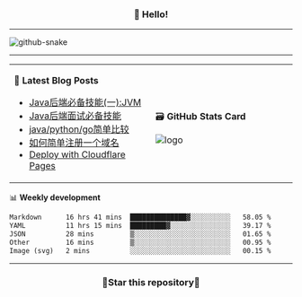 <h3 align="center">👋 Hello!</h3>

-------

<picture>
  <source media="(prefers-color-scheme: dark)" srcset="https://raw.githubusercontent.com/fuos/fuos/output/github-contribution-grid-snake-dark.svg" />
  <source media="(prefers-color-scheme: light)" srcset="https://raw.githubusercontent.com/fuos/fuos/output/github-contribution-grid-snake.svg" />
  <img alt="github-snake" src="github-snake.svg" />
</picture>

-------

<table width="960px">
<tr>
<td valign="center" width="50%">

📕 **Latest Blog Posts**

<!-- BLOG-POST-LIST:START -->
- [Java后端必备技能&lpar;一&rpar;:JVM](https://blog.bitmap.us.kg/posts/fa087a3f.html)
- [Java后端面试必备技能](https://blog.bitmap.us.kg/posts/5f972bb0.html)
- [java/python/go简单比较](https://blog.bitmap.us.kg/posts/cedaf171.html)
- [如何简单注册一个域名](https://blog.bitmap.us.kg/posts/cfbc1028.html)
- [Deploy with Cloudflare Pages](https://blog.bitmap.us.kg/posts/49749a97.html)
<!-- BLOG-POST-LIST:END -->

</td>
<td valign="center" width="50%">

🗃️ **GitHub Stats Card**

<img src="https://github-readme-stats.vercel.app/api?username=fuos&show_icons=true&theme=default&hide_border=true&hide_title=true" alt="logo" />

</td>
</tr>
</table>

📊 **Weekly development**
<!--START_SECTION:waka-->

```txt
Markdown      16 hrs 41 mins  ██████████████▓░░░░░░░░░░   58.05 %
YAML          11 hrs 15 mins  █████████▓░░░░░░░░░░░░░░░   39.17 %
JSON          28 mins         ▒░░░░░░░░░░░░░░░░░░░░░░░░   01.65 %
Other         16 mins         ▒░░░░░░░░░░░░░░░░░░░░░░░░   00.95 %
Image (svg)   2 mins          ░░░░░░░░░░░░░░░░░░░░░░░░░   00.15 %
```

<!--END_SECTION:waka-->

-------
<h3 align="center">🌟Star this repository🌟</h3>
